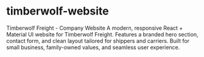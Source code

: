 # timberwolf-website
Timberwolf Freight - Company Website A modern, responsive React + Material UI website for Timberwolf Freight. Features a branded hero section, contact form, and clean layout tailored for shippers and carriers. Built for small business, family-owned values, and seamless user experience.
